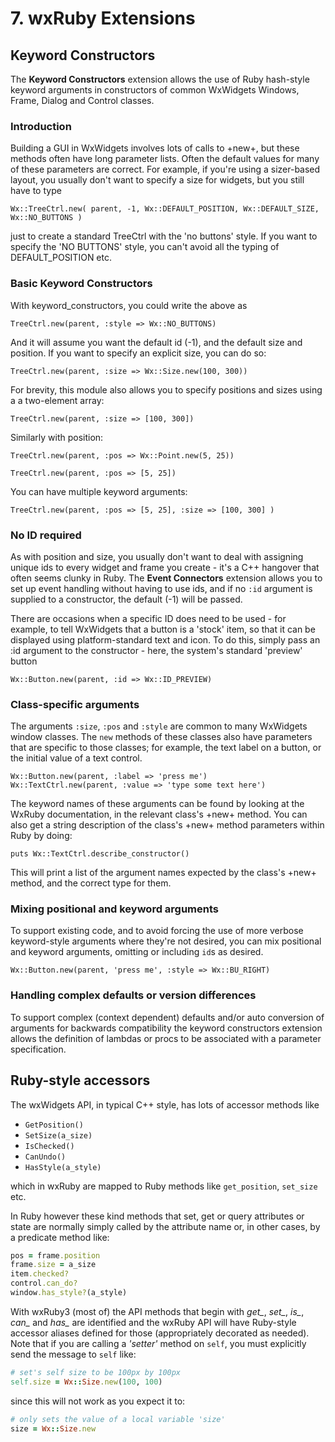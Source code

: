 <!--
# @markup markdown
# @title 7. wxRuby Extensions
-->

# 7. wxRuby Extensions

## Keyword Constructors

The **Keyword Constructors** extension allows the use of Ruby hash-style
keyword arguments in constructors of common WxWidgets Windows, Frame,
Dialog and Control classes.

### Introduction

Building a GUI in WxWidgets involves lots of calls to +new+, but
these methods often have long parameter lists. Often the default
values for many of these parameters are correct. For example, if
you're using a sizer-based layout, you usually don't want to specify a
size for widgets, but you still have to type

    Wx::TreeCtrl.new( parent, -1, Wx::DEFAULT_POSITION, Wx::DEFAULT_SIZE, Wx::NO_BUTTONS )

just to create a standard TreeCtrl with the 'no buttons' style. If you
want to specify the 'NO BUTTONS' style, you can't avoid all the typing
of DEFAULT_POSITION etc.

### Basic Keyword Constructors

With keyword_constructors, you could write the above as

    TreeCtrl.new(parent, :style => Wx::NO_BUTTONS)

And it will assume you want the default id (-1), and the default size
and position. If you want to specify an explicit size, you can do so:

    TreeCtrl.new(parent, :size => Wx::Size.new(100, 300))

For brevity, this module also allows you to specify positions and
sizes using a a two-element array:

    TreeCtrl.new(parent, :size => [100, 300])

Similarly with position:

    TreeCtrl.new(parent, :pos => Wx::Point.new(5, 25))
    
    TreeCtrl.new(parent, :pos => [5, 25])

You can have multiple keyword arguments:

    TreeCtrl.new(parent, :pos => [5, 25], :size => [100, 300] )

### No ID required

As with position and size, you usually don't want to deal with
assigning unique ids to every widget and frame you create - it's a C++
hangover that often seems clunky in Ruby. The **Event Connectors**
extension allows you to set up event handling without having to use
ids, and if no `:id` argument is supplied to a constructor, the default
(-1) will be passed.

There are occasions when a specific ID does need to be used - for
example, to tell WxWidgets that a button is a 'stock' item, so that it
can be displayed using platform-standard text and icon. To do this,
simply pass an :id argument to the constructor - here, the system's
standard 'preview' button

    Wx::Button.new(parent, :id => Wx::ID_PREVIEW)

### Class-specific arguments

The arguments `:size`, `:pos` and `:style` are common to many WxWidgets
window classes. The `new` methods of these classes also have
parameters that are specific to those classes; for example, the text
label on a button, or the initial value of a text control.

    Wx::Button.new(parent, :label => 'press me')
    Wx::TextCtrl.new(parent, :value => 'type some text here')

The keyword names of these arguments can be found by looking at the
WxRuby documentation, in the relevant class's +new+ method. You can
also get a string description of the class's +new+ method parameters
within Ruby by doing:

    puts Wx::TextCtrl.describe_constructor()

This will print a list of the argument names expected by the class's
+new+ method, and the correct type for them.

### Mixing positional and keyword arguments

To support existing code, and to avoid forcing the use of more verbose
keyword-style arguments where they're not desired, you can mix
positional and keyword arguments, omitting or including `id`s as
desired.

    Wx::Button.new(parent, 'press me', :style => Wx::BU_RIGHT)

### Handling complex defaults or version differences

To support complex (context dependent) defaults and/or auto conversion
of arguments for backwards compatibility the keyword constructors
extension allows the definition of lambdas or procs to be associated
with a parameter specification.

## Ruby-style accessors

The wxWidgets API, in typical C++ style, has lots of accessor methods like

- `GetPosition()`
- `SetSize(a_size)`
- `IsChecked()`
- `CanUndo()`
- `HasStyle(a_style)`

which in wxRuby are mapped to Ruby methods like `get_position`, `set_size` etc.

In Ruby however these kind methods that set, get or query attributes or state are normally simply called
by the attribute name or, in other cases, by a predicate method like:

```ruby
pos = frame.position
frame.size = a_size
item.checked?
control.can_do?
window.has_style?(a_style)
```

With wxRuby3 (most of) the API methods that begin with *get_*, *set_*, *is_*, *can_* and *has_* are identified 
and the wxRuby API will have Ruby-style accessor aliases defined for those (appropriately decorated as needed).
Note that if you are calling a *'setter'* method on `self`, you must explicitly send the message to `self` like:

```ruby
# set's self size to be 100px by 100px
self.size = Wx::Size.new(100, 100)
```

since this will not work as you expect it to:

```ruby
# only sets the value of a local variable 'size'
size = Wx::Size.new
```
